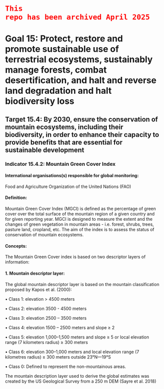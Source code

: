 # <code style="color : red">This repo has been archived April 2025</code>

# Goal 15: Protect, restore and promote sustainable use of terrestrial ecosystems, sustainably manage forests, combat desertification, and halt and reverse land degradation and halt biodiversity loss

## Target 15.4: By 2030, ensure the conservation of mountain ecosystems, including their biodiversity, in order to enhance their capacity to provide benefits that are essential for sustainable development

### Indicator 15.4.2: Mountain Green Cover Index

#### International organisations(s) responsible for global monitoring:

Food and Agriculture Organization of the United Nations (FAO)

#### Definition:

Mountain Green Cover Index (MGCI) is defined as the percentage of green cover over the total surface of the mountain region of a given country and for given reporting year. MGCI is designed to measure the extent and the changes of green vegetation in mountain areas - i.e. forest, shrubs, trees, pasture land, cropland, etc. The aim of the index is to assess the status of conservation of mountain ecosystems.

#### Concepts:

The Mountain Green Cover index is based on two descriptor layers of information:

#### 1. Mountain descriptor layer:

The global mountain descriptor layer is based on the mountain classification proposed by Kapos et al. (2000):

• Class 1: elevation > 4500 meters

• Class 2: elevation 3500 - 4500 meters

• Class 3: elevation 2500 – 3500 meters

• Class 4: elevation 1500 – 2500 meters and slope ≥ 2

• Class 5: elevation 1,000–1,500 meters and slope ≥ 5 or local elevation range (7 kilometers radius) ≥ 300 meters

• Class 6: elevation 300–1,000 meters and local elevation range (7 kilometres radius) ≥ 300 meters outside 23°N—19°S

• Class 0: Defined to represent the non-mountainous areas.

The mountain description layer used to derive the global estimates was created by the US Geological Survey from a 250 m DEM (Sayre et al. 2018)



